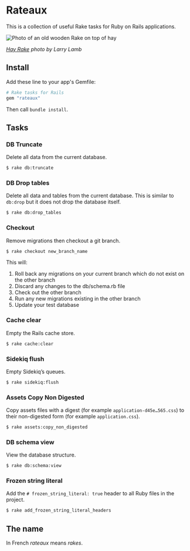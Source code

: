 # Rateaux

This is a collection of useful Rake tasks for Ruby on Rails applications.

![Photo of an old wooden Rake on top of hay](https://github.com/user-attachments/assets/a1549ae8-a20f-4c87-a634-4298223bbb6e)

_[Hay Rake](https://www.flickr.com/photos/49708076@N05/23047850374/) photo by Larry Lamb_

## Install

Add these line to your app's Gemfile:

```ruby
# Rake tasks for Rails
gem "rateaux"
```

Then call `bundle install`.


## Tasks

### DB Truncate

Delete all data from the current database.

```sh
$ rake db:truncate
```

### DB Drop tables

Delete all data and tables from the current database. This is similar to
`db:drop` but it does not drop the database itself.

```sh
$ rake db:drop_tables
```

### Checkout

Remove migrations then checkout a git branch.

```sh
$ rake checkout new_branch_name
```

This will:

1. Roll back any migrations on your current branch which do not exist on the
   other branch
2. Discard any changes to the db/schema.rb file
3. Check out the other branch
4. Run any new migrations existing in the other branch
5. Update your test database

### Cache clear

Empty the Rails cache store.

```sh
$ rake cache:clear
```

### Sidekiq flush

Empty Sidekiq’s queues.

```sh
$ rake sidekiq:flush
```

### Assets Copy Non Digested

Copy assets files with a digest (for example `application-d45e…565.css`)
to their non-digested form (for example `application.css`).

```sh
$ rake assets:copy_non_digested
```

### DB schema view

View the database structure.

```sh
$ rake db:schema:view
```

### Frozen string literal

Add the `# frozen_string_literal: true` header to all Ruby files in the project.

```sh
$ rake add_frozen_string_literal_headers
```

## The name

In French _rateaux_ means _rakes_.
